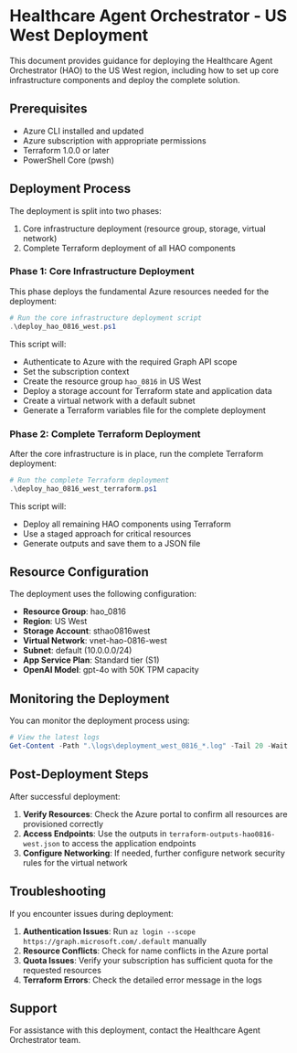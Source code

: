 # Healthcare Agent Orchestrator - US West Deployment

This document provides guidance for deploying the Healthcare Agent Orchestrator (HAO) to the US West region, including how to set up core infrastructure components and deploy the complete solution.

## Prerequisites

- Azure CLI installed and updated
- Azure subscription with appropriate permissions
- Terraform 1.0.0 or later
- PowerShell Core (pwsh)

## Deployment Process

The deployment is split into two phases:
1. Core infrastructure deployment (resource group, storage, virtual network)
2. Complete Terraform deployment of all HAO components

### Phase 1: Core Infrastructure Deployment

This phase deploys the fundamental Azure resources needed for the deployment:

```powershell
# Run the core infrastructure deployment script
.\deploy_hao_0816_west.ps1
```

This script will:
- Authenticate to Azure with the required Graph API scope
- Set the subscription context
- Create the resource group `hao_0816` in US West
- Deploy a storage account for Terraform state and application data
- Create a virtual network with a default subnet
- Generate a Terraform variables file for the complete deployment

### Phase 2: Complete Terraform Deployment

After the core infrastructure is in place, run the complete Terraform deployment:

```powershell
# Run the complete Terraform deployment
.\deploy_hao_0816_west_terraform.ps1
```

This script will:
- Deploy all remaining HAO components using Terraform
- Use a staged approach for critical resources
- Generate outputs and save them to a JSON file

## Resource Configuration

The deployment uses the following configuration:

- **Resource Group**: hao_0816
- **Region**: US West
- **Storage Account**: sthao0816west
- **Virtual Network**: vnet-hao-0816-west
- **Subnet**: default (10.0.0.0/24)
- **App Service Plan**: Standard tier (S1)
- **OpenAI Model**: gpt-4o with 50K TPM capacity

## Monitoring the Deployment

You can monitor the deployment process using:

```powershell
# View the latest logs
Get-Content -Path ".\logs\deployment_west_0816_*.log" -Tail 20 -Wait
```

## Post-Deployment Steps

After successful deployment:

1. **Verify Resources**: Check the Azure portal to confirm all resources are provisioned correctly
2. **Access Endpoints**: Use the outputs in `terraform-outputs-hao0816-west.json` to access the application endpoints
3. **Configure Networking**: If needed, further configure network security rules for the virtual network

## Troubleshooting

If you encounter issues during deployment:

1. **Authentication Issues**: Run `az login --scope https://graph.microsoft.com/.default` manually
2. **Resource Conflicts**: Check for name conflicts in the Azure portal
3. **Quota Issues**: Verify your subscription has sufficient quota for the requested resources
4. **Terraform Errors**: Check the detailed error message in the logs

## Support

For assistance with this deployment, contact the Healthcare Agent Orchestrator team.
